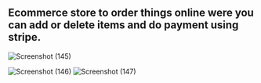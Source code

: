 ## Ecommerce store to order things online were you can add or delete items and do payment using stripe.



![Screenshot (145)](https://user-images.githubusercontent.com/47221162/146370396-2a13d5d4-fff8-4059-93e8-f78346064320.png)


![Screenshot (146)](https://user-images.githubusercontent.com/47221162/146371279-02b888ea-d9c8-49cb-a6b5-a304ae1ccc81.png)
![Screenshot (147)](https://user-images.githubusercontent.com/47221162/146371285-760bdaf1-b169-495c-9618-c16ad8b73cb8.png)
